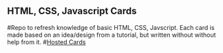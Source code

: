 ## HTML, CSS, Javascript Cards
#Repo to refresh knowledge of basic HTML, CSS, Javscript. Each card is made based on an idea/design from a tutorial, but written without without help from it.
#[Hosted Cards](https://majohn17.github.io/Cards/)
